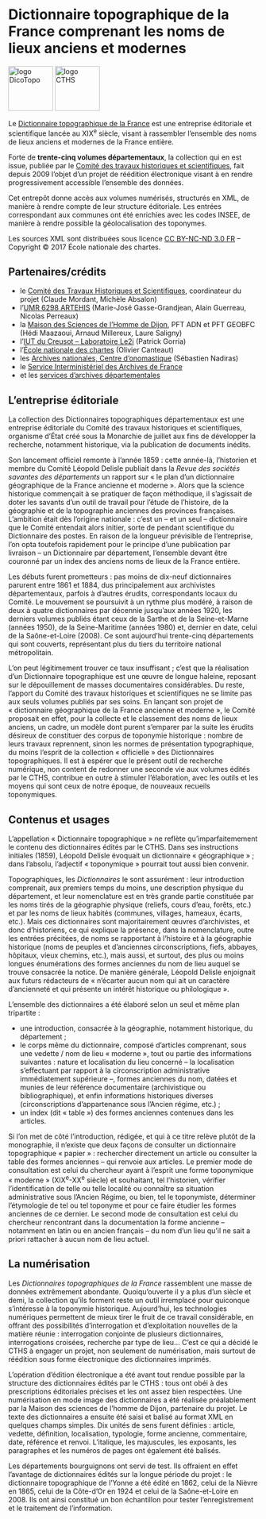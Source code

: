 # Dictionnaire topographique de la France comprenant les noms de lieux anciens et modernes
<p float="left">
<img src="https://dicotopo.cths.fr/img/logo-dicotopo-cut.e1dd69d9.png" alt="logo DicoTopo" height="90"/>
<img src="https://dicotopo.cths.fr/img/logo-cths-noir.5d1ea869.png" alt="logo CTHS" height="90"/>
</p>

Le [Dictionnaire topographique de la France](http://cths.fr/dico-topo/index.php) est une entreprise éditoriale et scientifique lancée au XIX<sup>e</sup> siècle, visant à rassembler l’ensemble des noms de lieux anciens et modernes de la France entière.

Forte de **trente-cinq volumes départementaux**, la collection qui en est issue, publiée par le [Comité des travaux historiques et scientifiques](http://cths.fr/), fait depuis 2009 l’objet d’un projet de réédition électronique visant à en rendre progressivement accessible l’ensemble des données.

Cet entrepôt donne accès aux volumes numérisés, structurés en XML, de manière à rendre compte de leur structure éditoriale. Les entrées correspondant aux communes ont été enrichies avec les codes INSEE, de manière à rendre possible la géolocalisation des toponymes.

Les sources XML sont distribuées sous licence [CC BY-NC-ND 3.0 FR](https://creativecommons.org/licenses/by-nc-nd/3.0/fr/) – Copyright © 2017 École nationale des chartes.

## Partenaires/crédits

* le [Comité des Travaux Historiques et Scientifiques](http://cths.fr/), coordinateur du projet (Claude Mordant, Michèle Absalon)
* l’[UMR 6298 ARTEHIS](http://artehis.u-bourgogne.fr/) (Marie-José Gasse-Grandjean, Alain Guerreau, Nicolas Perreaux)
* la [Maison des Sciences de l’Homme de Dijon](http://msh-dijon.u-bourgogne.fr/), PFT ADN et PFT GEOBFC (Hédi Maazaoui, Arnaud Millereux, Laure Saligny)
* l’[IUT du Creusot – Laboratoire Le2i](http://iutlecreusot.u-bourgogne.fr/recherche/laboratoires.html) (Patrick Gorria)
* l’[École nationale des chartes](http://www.enc-sorbonne.fr//) (Olivier Canteaut)
* les [Archives nationales, Centre d’onomastique](http://www.archives-nationales.culture.gouv.fr/web/guest/centre-d-onomastique) (Sébastien Nadiras)
* le [Service Interministériel des Archives de France](https://francearchives.fr/article/38167)
* et les [services d’archives départementales](https://francearchives.fr/annuaire/departements)

## L’entreprise éditoriale

La collection des Dictionnaires topographiques départementaux est une entreprise éditoriale du Comité des travaux historiques et scientifiques, organisme d’État créé sous la Monarchie de juillet aux fins de développer la recherche, notamment historique, via la publication de documents inédits.

Son lancement officiel remonte à l’année 1859 : cette année-là, l’historien et membre du Comité Léopold Delisle publiait dans la *Revue des sociétés savantes des départements* un rapport sur « le plan d’un dictionnaire géographique de la France ancienne et moderne ». Alors que la science historique commençait à se pratiquer de façon méthodique, il s’agissait de doter les savants d’un outil de travail pour l’étude de l’histoire, de la géographie et de la topographie anciennes des provinces françaises. L’ambition était dès l’origine nationale : c’est un – et un seul – dictionnaire que le Comité entendait alors initier, sorte de pendant scientifique du Dictionnaire des postes. En raison de la longueur prévisible de l’entreprise, l’on opta toutefois rapidement pour le principe d’une publication par livraison – un Dictionnaire par département, l’ensemble devant être couronné par un index des anciens noms de lieux de la France entière.

Les débuts furent prometteurs : pas moins de dix-neuf dictionnaires parurent entre 1861 et 1884, dus principalement aux archivistes départementaux, parfois à d’autres érudits, correspondants locaux du Comité. Le mouvement se poursuivit à un rythme plus modéré, à raison de deux à quatre dictionnaires par décennie jusqu’aux années 1920, les derniers volumes publiés étant ceux de la Sarthe et de la Seine-et-Marne (années 1950), de la Seine-Maritime (années 1980) et, dernier en date, celui de la Saône-et-Loire (2008). Ce sont aujourd’hui trente-cinq départements qui sont couverts, représentant plus du tiers du territoire national métropolitain.

L’on peut légitimement trouver ce taux insuffisant ; c’est que la réalisation d’un Dictionnaire topographique est une œuvre de longue haleine, reposant sur le dépouillement de masses documentaires considérables. Du reste, l’apport du Comité des travaux historiques et scientifiques ne se limite pas aux seuls volumes publiés par ses soins. En lançant son projet de « dictionnaire géographique de la France ancienne et moderne », le Comité proposait en effet, pour la collecte et le classement des noms de lieux anciens, un cadre, un modèle dont purent s’emparer par la suite les érudits désireux de constituer des corpus de toponymie historique : nombre de leurs travaux reprennent, sinon les normes de présentation typographique, du moins l’esprit de la collection « officielle » des Dictionnaires topographiques. Il est à espérer que le présent outil de recherche numérique, non content de redonner une seconde vie aux volumes édités par le CTHS, contribue en outre à stimuler l’élaboration, avec les outils et les moyens qui sont ceux de notre époque, de nouveaux recueils toponymiques.

## Contenus et usages

L’appellation « Dictionnaire topographique » ne reflète qu’imparfaitemement le contenu des dictionnaires édités par le CTHS. Dans ses instructions initiales (1859), Léopold Delisle évoquait un dictionnaire « géographique » ; dans l’absolu, l’adjectif « toponymique » pourrait tout aussi bien convenir.

Topographiques, les *Dictionnaires* le sont assurément : leur introduction comprenait, aux premiers temps du moins, une description physique du département, et leur nomenclature est en très grande partie constituée par les noms tirés de la géographie physique (reliefs, cours d’eau, forêts, etc.) et par les noms de lieux habités (communes, villages, hameaux, écarts, etc.). Mais ces dictionnaires sont majoritairement œuvres d’archivistes, et donc d’historiens, ce qui explique la présence, dans la nomenclature, outre les entrées précitées, de noms se rapportant à l’histoire et à la géographie historique (noms de peuples et d’anciennes circonscriptions, fiefs, abbayes, hôpitaux, vieux chemins, etc.), mais aussi, et surtout, des plus ou moins longues énumérations des formes anciennes du nom de lieu auquel se trouve consacrée la notice. De manière générale, Léopold Delisle enjoignait aux futurs rédacteurs de « n’écarter aucun nom qui ait un caractère d’ancienneté et qui présente un intérêt historique ou philologique ».

L’ensemble des dictionnaires a été élaboré selon un seul et même plan tripartite :
* une introduction, consacrée à la géographie, notamment historique, du département ;
* le corps même du dictionnaire, composé d’articles comprenant, sous une vedette / nom de lieu « moderne », tout ou partie des informations suivantes : nature et localisation du lieu concerné – la localisation s’effectuant par rapport à la circonscription administrative immédiatement supérieure –, formes anciennes du nom, datées et munies de leur référence documentaire (archivistique ou bibliographique), et enfin informations historiques diverses (circonscriptions d’appartenance sous l’Ancien régime, etc.) ;
* un index (dit « table ») des formes anciennes contenues dans les articles.

Si l’on met de côté l’introduction, rédigée, et qui à ce titre relève plutôt de la monographie, il n’existe que deux façons de consulter un dictionnaire topographique « papier » : rechercher directement un article ou consulter la table des formes anciennes – qui renvoie aux articles. Le premier mode de consultation est celui du chercheur ayant à l’esprit une forme toponymique « moderne » (XIX<sup>e</sup>-XX<sup>e</sup> siècle) et souhaitant, tel l’historien, vérifier l’identification de telle ou telle localité ou connaître sa situation administrative sous l’Ancien Régime, ou bien, tel le toponymiste, déterminer l’étymologie de tel ou tel toponyme et pour ce faire étudier les formes anciennes de ce dernier. Le second mode de consultation est celui du chercheur rencontrant dans la documentation la forme ancienne – notamment en latin ou en ancien français – du nom d’un lieu qu’il ne sait a priori rattacher à aucun nom de lieu actuel.

<!--
La [réédition électronique des dictionnaires topographiques](http://cths.fr/dico-topo/recherche/recherche.php) permet de démultiplier ces possibilités de recherche. Outre la faculté d’interroger simultanément plusieurs dictionnaires (et à terme, l’ensemble de la collection), d’affiner sa requête et de trier les réponses obtenues en combinant divers critères, le présent outil de recherche permet ainsi de s’affranchir totalement de l’ordre alphabétique – condition même de toute publication sur un support papier ; des études portant par exemple sur les suffixes des noms de lieux s’en trouveront facilitées. Il permet également d’introduire des requêtes ne portant plus, comme traditionnellement, sur une forme toponymique, mais sur un type d’objet topographique (relief, construction humaine). Au-delà des usages classiques des *Dictionnaires* dans le champ de l’histoire et de la toponymie, c’est donc à des investigations d’un nouveau type sur les territoires et leur configuration ancienne qu’invite cet outil de recherche.
-->

## La numérisation

Les *Dictionnaires topographiques de la France* rassemblent une masse de données extrêmement abondante. Quoiqu’ouverte il y a plus d’un siècle et demi, la collection qu’ils forment reste un outil irremplacé pour quiconque s’intéresse à la toponymie historique. Aujourd’hui, les technologies numériques permettent de mieux tirer le fruit de ce travail considérable, en offrant des possibilités d’interrogation et d’exploitation nouvelles de la matière réunie : interrogation conjointe de plusieurs dictionnaires, interrogations croisées, recherche par type de lieu... C’est ce qui a décidé le CTHS à engager un projet, non seulement de numérisation, mais surtout de réédition sous forme électronique des dictionnaires imprimés.

L’opération d’édition électronique a été avant tout rendue possible par la structure des dictionnaires édités par le CTHS : tous ont obéi à des prescriptions éditoriales précises et les ont assez bien respectées. Une numérisation en mode image des dictionnaires a été réalisée préalablement par la Maison des sciences de l’homme de Dijon, partenaire du projet. Le texte des dictionnaires a ensuite été saisi et balisé au format XML en quelques champs simples. Dix unités de sens furent définies : article, vedette, définition, localisation, typologie, forme ancienne, commentaire, date, référence et renvoi. L’italique, les majuscules, les exposants, les paragraphes et les numéros de pages ont également été balisés.

Les départements bourguignons ont servi de test. Ils offraient en effet l’avantage de dictionnaires édités sur la longue période du projet : le dictionnaire topographique de l’Yonne a été édité en 1862, celui de la Nièvre en 1865, celui de la Côte-d’Or en 1924 et celui de la Saône-et-Loire en 2008. Ils ont ainsi constitué un bon échantillon pour tester l’enregistrement et le traitement de l’information.
